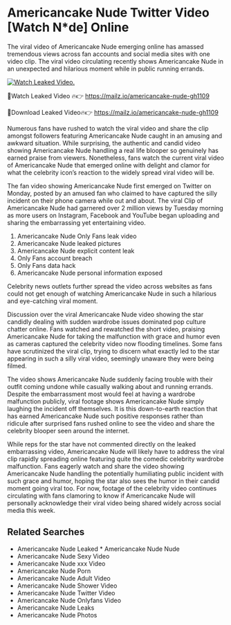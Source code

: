 ﻿# Americancake Nude Twitter Video [Watch N*de] Online

The viral video of ﻿Americancake Nude emerging online has amassed tremendous views across fan accounts and social media sites with one video clip. The viral video circulating recently shows ﻿Americancake Nude in an unexpected and hilarious moment while in public running errands. 

[![Watch Leaked Video.](https://miro.medium.com/v2/resize:fit:828/format:webp/1*cilzJN44JGOrTw9NJCrNHA.gif "Watch Leaked Video")](https://mailz.io/americancake-nude-gh1109)

🔴Watch Leaked Video 🔥👉  https://mailz.io/americancake-nude-gh1109 

🔴Download Leaked Video🔥👉  https://mailz.io/americancake-nude-gh1109 

Numerous fans have rushed to watch the viral video and share the clip amongst followers featuring ﻿Americancake Nude caught in an amusing and awkward situation. While surprising, the authentic and candid video showing ﻿Americancake Nude handling a real life blooper so genuinely has earned praise from viewers. Nonetheless, fans watch the current viral video of ﻿Americancake Nude that emerged online with delight and clamor for what the celebrity icon’s reaction to the widely spread viral video will be.

The fan video showing ﻿Americancake Nude first emerged on Twitter on Monday, posted by an amused fan who claimed to have captured the silly incident on their phone camera while out and about. The viral Clip of ﻿Americancake Nude had garnered over 2 million views by Tuesday morning as more users on Instagram, Facebook and YouTube began uploading and sharing the embarrassing yet entertaining video. 

1. ﻿Americancake Nude Only Fans leak video
2. ﻿Americancake Nude leaked pictures
3. ﻿Americancake Nude explicit content leak
4. Only Fans account breach
5. Only Fans data hack
6. ﻿Americancake Nude personal information exposed


Celebrity news outlets further spread the video across websites as fans could not get enough of watching ﻿Americancake Nude in such a hilarious and eye-catching viral moment. 

Discussion over the viral ﻿Americancake Nude video showing the star candidly dealing with sudden wardrobe issues dominated pop culture chatter online. Fans watched and rewatched the short video, praising ﻿Americancake Nude for taking the malfunction with grace and humor even as cameras captured the celebrity video now flooding timelines. Some fans have scrutinized the viral clip, trying to discern what exactly led to the star appearing in such a silly viral video, seemingly unaware they were being filmed.

The video shows ﻿Americancake Nude suddenly facing trouble with their outfit coming undone while casually walking about and running errands. Despite the embarrassment most would feel at having a wardrobe malfunction publicly, viral footage shows ﻿Americancake Nude simply laughing the incident off themselves. It is this down-to-earth reaction that has earned ﻿Americancake Nude such positive responses rather than ridicule after surprised fans rushed online to see the video and share the celebrity blooper seen around the internet.  

While reps for the star have not commented directly on the leaked embarrassing video, ﻿Americancake Nude will likely have to address the viral clip rapidly spreading online featuring quite the comedic celebrity wardrobe malfunction. Fans eagerly watch and share the video showing ﻿Americancake Nude handling the potentially humiliating public incident with such grace and humor, hoping the star also sees the humor in their candid moment going viral too. For now, footage of the celebrity video continues circulating with fans clamoring to know if ﻿Americancake Nude will personally acknowledge their viral video being shared widely across social media this week.

## Related Searches
* ﻿Americancake Nude Leaked
﻿* Americancake Nude Nude
* ﻿Americancake Nude Sexy Video
* ﻿Americancake Nude xxx Video
* ﻿Americancake Nude Porn
* ﻿Americancake Nude Adult Video
* ﻿Americancake Nude Shower Video
* ﻿Americancake Nude Twitter Video
* ﻿Americancake Nude Onlyfans Video
* ﻿Americancake Nude Leaks
* ﻿Americancake Nude Photos